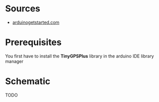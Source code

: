 # Sources

- [arduinogetstarted.com](https://arduinogetstarted.com/tutorials/arduino-gps)

# Prerequisites

You first have to install the **TinyGPSPlus** library in the arduino IDE library manager

# Schematic

TODO
